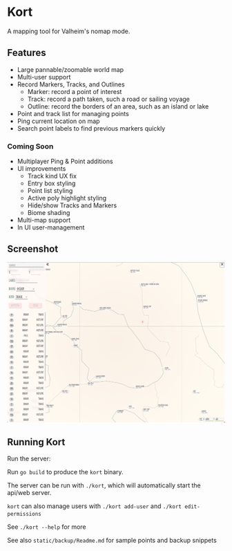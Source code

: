 # Kort

A mapping tool for Valheim's nomap mode.

## Features

- Large pannable/zoomable world map
- Multi-user support
- Record Markers, Tracks, and Outlines
    - Marker: record a point of interest
    - Track: record a path taken, such a road or sailing voyage
    - Outline: record the borders of an area, such as an island or lake
- Point and track list for managing points
- Ping current location on map
- Search point labels to find previous markers quickly

### Coming Soon

- Multiplayer Ping & Point additions
- UI improvements
    - Track kind UX fix
    - Entry box styling
    - Point list styling
    - Active poly highlight styling
    - Hide/show Tracks and Markers
    - Biome shading
- Multi-map support
- In UI user-management

## Screenshot

![Jotunheim Spawn Map](/doc/Jotunheim.png?raw=true)

## Running Kort

Run the server:

Run `go build` to produce the `kort` binary.

The server can be run with `./kort`, which will automatically start the api/web server.

`kort` can also manage users with `./kort add-user` and `./kort edit-permissions`

See `./kort --help` for more

See also `static/backup/Readme.md` for sample points and backup snippets
